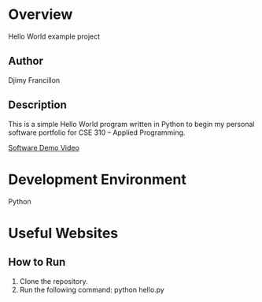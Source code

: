 # Overview

Hello World example project

## Author
Djimy Francillon

## Description
This is a simple Hello World program written in Python to begin my personal software portfolio for CSE 310 – Applied Programming.


[Software Demo Video](http://youtube.link.goes.here)

# Development Environment

Python

# Useful Websites

## How to Run
1. Clone the repository.
2. Run the following command:
   python hello.py